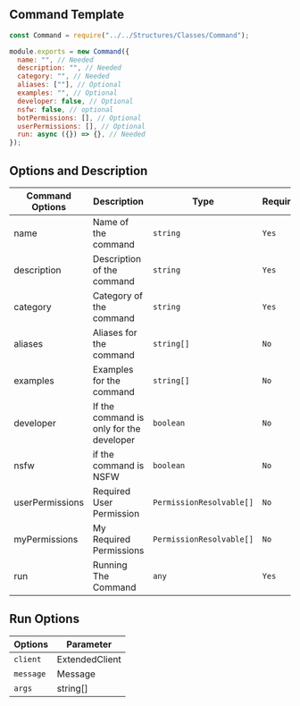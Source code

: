 ## Command Template

```js
const Command = require("../../Structures/Classes/Command");

module.exports = new Command({
  name: "", // Needed
  description: "", // Needed
  category: "", // Needed
  aliases: [""], // Optional
  examples: "", // Optional
  developer: false, // Optional
  nsfw: false, // optional
  botPermissions: [], // Optional
  userPermissions: [], // Optional
  run: async ({}) => {}, // Needed
});
```

## Options and Description

| Command Options | Description                              | Type                     | Required |
| --------------- | ---------------------------------------- | ------------------------ | -------- |
| name            | Name of the command                      | `string`                 | `Yes`    |
| description     | Description of the command               | `string`                 | `Yes`    |
| category        | Category of the command                  | `string`                 | `Yes`    |
| aliases         | Aliases for the command                  | `string[]`               | `No`     |
| examples        | Examples for the command                 | `string[]`               | `No`     |
| developer       | If the command is only for the developer | `boolean`                | `No`     |
| nsfw            | if the command is NSFW                   | `boolean`                | `No`     |
| userPermissions | Required User Permission                 | `PermissionResolvable[]` | `No`     |
| myPermissions   | My Required Permissions                  | `PermissionResolvable[]` | `No`     |
| run             | Running The Command                      | `any`                    | `Yes`    |

## Run Options

| Options   | Parameter        |
| --------- | ---------------- |
| `client`  | ExtendedClient   |
| `message` | Message<boolean> |
| `args`    | string[]         |
